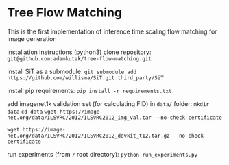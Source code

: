# Tree Flow Matching
This is the first implementation of inference time scaling flow matching for image generation

installation instructions (python3)
clone repository:
`git@github.com:adamkutak/tree-flow-matching.git`

install SiT as a submodule:
`git submodule add https://github.com/willisma/SiT.git third_party/SiT`

install pip requirements:
`pip install -r requirements.txt`

add imagenet1k validation set (for calculating FID) in `data/` folder:
`mkdir data`
`cd data`
`wget https://image-net.org/data/ILSVRC/2012/ILSVRC2012_img_val.tar --no-check-certificate`

`wget https://image-net.org/data/ILSVRC/2012/ILSVRC2012_devkit_t12.tar.gz --no-check-certificate`

run experiments (from `/` root directory):
`python run_experiments.py`
